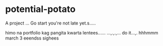 # potential-potato
A project
...
Go start you're not late yet.s.....

himo na portfolio kag pangita kwarta lentees......
...,.,.,...
do it...,.
 hhhmmm march 3 eeendss
 sighees
<!-- I will start today freelancing and VA help meqq..

help me help me helpppp..

mashed potato
heyy

hello. s.
